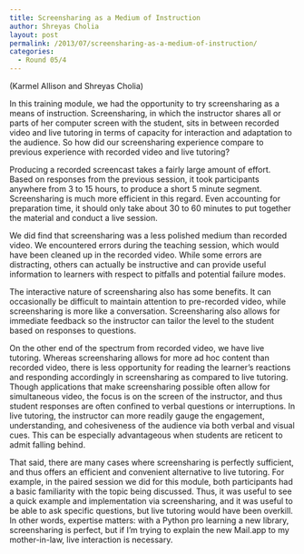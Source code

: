 ```yaml
---
title: Screensharing as a Medium of Instruction
author: Shreyas Cholia
layout: post
permalink: /2013/07/screensharing-as-a-medium-of-instruction/
categories:
  - Round 05/4
---
```

<p dir="ltr">
  (Karmel Allison and Shreyas Cholia)
</p>

<p dir="ltr" id="docs-internal-guid-0d9ea06a-31b6-42b8-1088-e02dfe7be137">
  In this training module, we had the opportunity to try screensharing as a means of instruction. Screensharing, in which the instructor shares all or parts of her computer screen with the student, sits in between recorded video and live tutoring in terms of capacity for interaction and adaptation to the audience. So how did our screensharing experience compare to previous experience with recorded video and live tutoring?
</p>

<p dir="ltr">
  Producing a recorded screencast takes a fairly large amount of effort. Based on responses from the previous session, it took participants anywhere from 3 to 15 hours, to produce a short 5 minute segment. Screensharing is much more efficient in this regard. Even accounting for preparation time, it should only take about 30 to 60 minutes to put together the material and conduct a live session.
</p>

<p dir="ltr">
  We did find that screensharing was a less polished medium than recorded video. We encountered errors during the teaching session, which would have been cleaned up in the recorded video. While some errors are distracting, others can actually be instructive and can provide useful information to learners with respect to pitfalls and potential failure modes.
</p>

<p dir="ltr">
  The interactive nature of screensharing also has some benefits. It can occasionally be difficult to maintain attention to pre-recorded video, while screensharing is more like a conversation. Screensharing also allows for immediate feedback so the instructor can tailor the level to the student based on responses to questions.
</p>

<p dir="ltr">
  On the other end of the spectrum from recorded video, we have live tutoring. Whereas screensharing allows for more ad hoc content than recorded video, there is less opportunity for reading the learner’s reactions and responding accordingly in screensharing as compared to live tutoring. Though applications that make screensharing possible often allow for simultaneous video, the focus is on the screen of the instructor, and thus student responses are often confined to verbal questions or interruptions. In live tutoring, the instructor can more readily gauge the engagement, understanding, and cohesiveness of the audience via both verbal and visual cues. This can be especially advantageous when students are reticent to admit falling behind.
</p>

<p dir="ltr">
  That said, there are many cases where screensharing is perfectly sufficient, and thus offers an efficient and convenient alternative to live tutoring. For example, in the paired session we did for this module, both participants had a basic familiarity with the topic being discussed. Thus, it was useful to see a quick example and implementation via screensharing, and it was useful to be able to ask specific questions, but live tutoring would have been overkill. In other words, expertise matters: with a Python pro learning a new library, screensharing is perfect, but if I’m trying to explain the new Mail.app to my mother-in-law, live interaction is necessary.
</p>